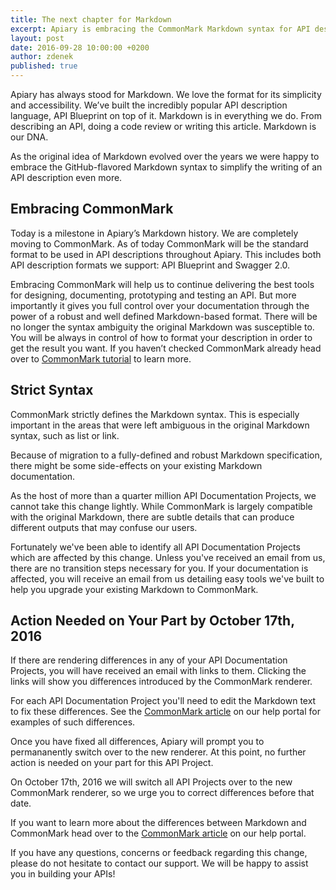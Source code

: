 ```yaml
---
title: The next chapter for Markdown
excerpt: Apiary is embracing the CommonMark Markdown syntax for API description.
layout: post
date: 2016-09-28 10:00:00 +0200
author: zdenek
published: true
---
```



Apiary has always stood for Markdown. We love the format for its simplicity and accessibility. We’ve built the incredibly popular API description language, API Blueprint on top of it. Markdown is in everything we do. From describing an API, doing a code review or writing this article. Markdown is our DNA.

As the original idea of Markdown evolved over the years we were happy to embrace the GitHub-flavored Markdown syntax to simplify the writing of an API description even more.

## Embracing CommonMark
Today is a milestone in Apiary’s Markdown history. We are completely moving to CommonMark. As of today CommonMark will be the standard format to be used in API descriptions throughout Apiary. This includes both API description formats we support: API Blueprint and Swagger 2.0.

Embracing CommonMark will help us to continue delivering the best tools for designing, documenting, prototyping and testing an API. But more importantly it gives you full control over your documentation through the power of a robust and well defined Markdown-based format. There will be no longer the syntax ambiguity the original Markdown was susceptible to. You will be always in control of how to format your description in order to get the result you want. If you haven’t checked CommonMark already head over to [CommonMark tutorial](http://commonmark.org/help/tutorial/) to learn more.

## Strict Syntax
CommonMark strictly defines the Markdown syntax. This is especially important in the areas that were left ambiguous in the original Markdown syntax, such as list or link.

Because of migration to a fully-defined and robust Markdown specification, there might be some side-effects on your existing Markdown documentation.

As the host of more than a quarter million API Documentation Projects, we cannot take this change lightly. While CommonMark is largely compatible with the original Markdown, there are subtle details that can produce different outputs that may confuse our users.

Fortunately we've been able to identify all API Documentation Projects which are affected by this change. Unless you've received an email from us, there are no transition steps necessary for you. If your documentation is affected, you will receive an email from us detailing easy tools we've built to help you upgrade your existing Markdown to CommonMark.

## Action Needed on Your Part by October 17th, 2016
If there are rendering differences in any of your API Documentation Projects, you will have received an email with links to them. Clicking the links will show you differences introduced by the CommonMark renderer.

For each API Documentation Project you'll need to edit the Markdown text to fix these differences. See the [CommonMark article](https://help.apiary.io/faq/commonmark) on our help portal for examples of such differences.

Once you have fixed all differences, Apiary will prompt you to permananently switch over to the new renderer. At this point, no further action is needed on your part for this API Project.

On October 17th, 2016 we will switch all API Projects over to the new CommonMark renderer, so we urge you to correct differences before that date.

If you want to learn more about the differences between Markdown and CommonMark head over to the [CommonMark article](https://help.apiary.io/faq/commonmark) on our help portal.

If you have any questions, concerns or feedback regarding this change, please do not hesitate to contact our support. We will be happy to assist you in building your APIs!
